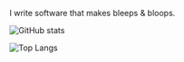 I write software that makes bleeps & bloops.

![GitHub stats](https://github-readme-stats.vercel.app/api?username=FigBug&show_icons=true&theme=transparent)

![Top Langs](https://github-readme-stats.vercel.app/api/top-langs/?username=FigBug&layout=compact&theme=transparent)

